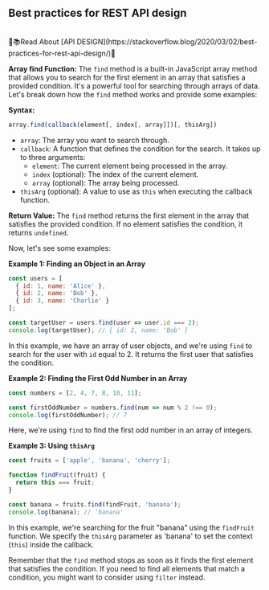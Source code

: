 
## Best practices for REST API design 
<br>
📖📚Read About [API DESIGN](https://stackoverflow.blog/2020/03/02/best-practices-for-rest-api-design/)🚀    <br>



**Array find Function:**
The `find` method is a built-in JavaScript array method that allows you to search for the first element in an array that satisfies a provided condition. It's a powerful tool for searching through arrays of data. Let's break down how the `find` method works and provide some examples:

**Syntax:**
```javascript
array.find(callback(element[, index[, array]])[, thisArg])
```

- `array`: The array you want to search through.
- `callback`: A function that defines the condition for the search. It takes up to three arguments:
  - `element`: The current element being processed in the array.
  - `index` (optional): The index of the current element.
  - `array` (optional): The array being processed.
- `thisArg` (optional): A value to use as `this` when executing the callback function.

**Return Value:**
The `find` method returns the first element in the array that satisfies the provided condition. If no element satisfies the condition, it returns `undefined`.

Now, let's see some examples:

**Example 1: Finding an Object in an Array**
```javascript
const users = [
  { id: 1, name: 'Alice' },
  { id: 2, name: 'Bob' },
  { id: 3, name: 'Charlie' }
];

const targetUser = users.find(user => user.id === 2);
console.log(targetUser); // { id: 2, name: 'Bob' }
```

In this example, we have an array of user objects, and we're using `find` to search for the user with `id` equal to 2. It returns the first user that satisfies the condition.

**Example 2: Finding the First Odd Number in an Array**
```javascript
const numbers = [2, 4, 7, 8, 10, 11];

const firstOddNumber = numbers.find(num => num % 2 !== 0);
console.log(firstOddNumber); // 7
```

Here, we're using `find` to find the first odd number in an array of integers.

**Example 3: Using `thisArg`**
```javascript
const fruits = ['apple', 'banana', 'cherry'];

function findFruit(fruit) {
  return this === fruit;
}

const banana = fruits.find(findFruit, 'banana');
console.log(banana); // 'banana'
```

In this example, we're searching for the fruit "banana" using the `findFruit` function. We specify the `thisArg` parameter as 'banana' to set the context (`this`) inside the callback.

Remember that the `find` method stops as soon as it finds the first element that satisfies the condition. If you need to find all elements that match a condition, you might want to consider using `filter` instead.